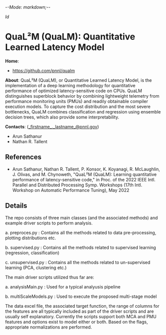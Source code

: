 -*-Mode: markdown;-*-

$Id$


QuaL²M (QuaLM): Quantitative Learned Latency Model
=============================================================================

**Home**:
  - https://github.com/pnnl/qualm


**About**: QuaL²M (QuaLM), or Quantitative Learned Latency Model, is
the implementation of a deep learning methodology for quantitative
performance of optimized latency-sensitive code on CPUs. QuaLM
distinguishes superblock behavior by combining lightweight telemetry
from performance monitoring units (PMUs) and readily obtainable
compiler execution models. To capture the cost distribution and the
most severe bottlenecks, QuaLM combines classification and regression
using ensemble decision trees, which also provide some
interpretability.


**Contacts**: (_firstname_._lastname_@pnnl.gov)
  - Arun Sathanur
  - Nathan R. Tallent



References
-----------------------------------------------------------------------------

* Arun Sathanur, Nathan R. Tallent, P. Konsor, K. Koyanagi, R. McLaughlin, J. Olivas, and M. Chynoweth, "QuaL²M (QuaLM): Learning quantitative performance of latency-sensitive code," in Proc. of the 2022 IEEE Intl. Parallel and Distributed Processing Symp. Workshops (17th Intl. Workshop on Automatic Performance Tuning), May 2022


Details
-----------------------------------------------------------------------------

The repo consists of three main classes (and the associated methods) and example driver scripts 
to perform analysis.


a. preproces.py : Contains all the methods related to data pre-processing, plotting distributions etc.

b. supervised.py : Contains all the methods related to supervised learning (regression, classification)

c. unsupervised.py : Contains all the methods related to un-supervised learning (PCA, clustering etc.)


The main driver scripts utilized thus far are:

a. analysisMain.py : Used for a typical analyusis pipeline

b. multiScaleModels.py : Used to execute the proposed multi-stage model


The data excel file, the associated target function, the range of columns for the features 
are all typically included as part of the driver scripts and are usually self explanatory.
Currently the scripts support both MCA and PMU features and options exist to model either or both.
Based on the flags, appropriate normalizations are performed. 
       
